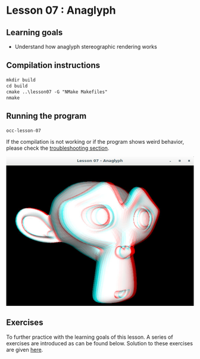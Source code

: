 # Lesson 07 : Anaglyph

## Learning goals
* Understand how anaglyph stereographic rendering works

## Compilation instructions
```
mkdir build
cd build
cmake ..\lesson07 -G "NMake Makefiles"
nmake
```

## Running the program
```
occ-lesson-07
```
If the compilation is not working or if the program shows weird behavior, please check the [troubleshooting section](../README.md#troubleshooting).

![Phong lighting](images/lesson07_anaglyph.jpg "Lesson 07 - Anaglyph")

## Exercises

To further practice with the learning goals of this lesson. A series of exercises are introduced as can be found below. Solution to these exercises are given [here](solutions.md).
